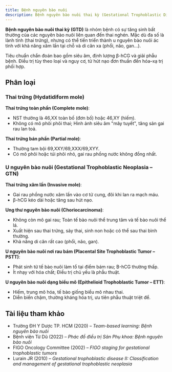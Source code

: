 ```yaml
---
title: Bệnh nguyên bào nuôi
description: Bệnh nguyên bào nuôi thai kỳ (Gestational Trophoblastic Disease – GTD) là một nhóm bệnh lý đặc trưng bởi sự tăng sinh bất thường của tế bào nguyên bào nuôi (lớp tế bào phát triển thành nhau thai), có thể là lành tính hoặc ác tính, với khả năng di căn xa.
---
```


**Bệnh nguyên bào nuôi thai kỳ (GTD)** là nhóm bệnh có sự tăng sinh bất thường của các nguyên bào nuôi liên quan đến thai nghén. Mặc dù đa số là lành tính (thai trứng), nhưng có thể tiến triển thành u nguyên bào nuôi ác tính với khả năng xâm lấn tại chỗ và di căn xa (phổi, não, gan...).

Tiêu chuẩn chẩn đoán bao gồm siêu âm, định lượng β-hCG và giải phẫu bệnh. Điều trị tùy theo loại và nguy cơ, từ hút nạo đơn thuần đến hóa–xạ trị phối hợp.

## Phân loại

### Thai trứng (Hydatidiform mole)

**Thai trứng toàn phần (Complete mole)**:

- NST thường là 46,XX toàn bố (đơn bố) hoặc 46,XY (hiếm).
- Không có mô phôi phôi thai; Hình ảnh siêu âm "mây tuyết", tăng sản gai rau lan toả.

**Thai trứng bán phần (Partial mole)**:

- Thường tam bội 69,XXY/69,XXX/69,XYY.
- Có mô phôi hoặc túi phôi nhỏ, gai rau phồng nước không đồng nhất.

### U nguyên bào nuôi (Gestational Trophoblastic Neoplasia – GTN)

**Thai trứng xâm lấn (Invasive mole)**:

- Gai rau phồng nước xâm lấn vào cơ tử cung, đôi khi lan ra mạch máu.
- β-hCG kéo dài hoặc tăng sau hút nạo.

**Ung thư nguyên bào nuôi (Choriocarcinoma)**:

- Không còn mô gai rau; Toàn tế bào nuôi thể trung tâm và tế bào nuôi thể lá.
- Xuất hiện sau thai trứng, sảy thai, sinh non hoặc có thể sau thai bình thường.
- Khả năng di căn rất cao (phổi, não, gan).

**U nguyên bào nuôi nơi rau bám (Placental Site Trophoblastic Tumor – PSTT)**:

- Phát sinh từ tế bào nuôi làm tổ tại điểm bám rau; Β-hCG thường thấp.
- Ít nhạy với hóa chất; Điều trị chủ yếu là phẫu thuật.

**U nguyên bào nuôi dạng biểu mô (Epithelioid Trophoblastic Tumor – ETT)**:

- Hiếm, trung mô hóa, tế bào giống biểu mô nhau thai.
- Diễn biến chậm, thường kháng hóa trị, ưu tiên phẫu thuật triệt để.

## Tài liệu tham khảo

- Trường ĐH Y Dược TP. HCM (2020) – _Team-based learning: Bệnh nguyên bào nuôi_
- Bệnh viện Từ Dũ (2022) – _Phác đồ điều trị Sản Phụ khoa: Bệnh nguyên bào nuôi_
- FIGO Oncology Committee (2002) – _FIGO staging for gestational trophoblastic tumors_
- Lurain JR (2010) – _Gestational trophoblastic disease II: Classification and management of gestational trophoblastic neoplasia_
